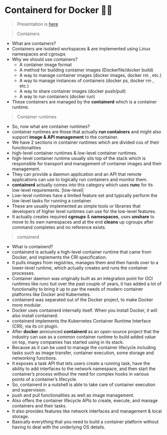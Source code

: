 # Containerd for Docker :ship::whale:

> Presentation is [here](https://view.genial.ly/60afcb9841d47e1027d0e750/presentation-docker-containerd-libcontainer)

> Containers

  - What are containers?
  - Containers are isolated workspaces & are implemented using Linux namespaces and cgroups
  - Why we should use containers?
      * A container image format
      * A method for building container images (Dockerfile/docker build)
      * A way to manage container images (docker images, docker rm , etc.)
      * A way to manage instances of containers (docker ps, docker rm , etc.)
      * A way to share container images (docker push/pull)
      * A way to run containers (docker run)
  - These containers are managed by the **containerd** which is a container runtime.

> Container runtimes

  - So, now what are container runtimes?
  - container runtimes are those that actually **run containers** and might also support **image & API management** to the container.
  - We have 2 sections in container runtimes which are divided cos of their functionalities
  - high-level container runtimes & low-level container runtimes.
  - high-level container runtime usually sits top of the stack which is responsible for transport and management of container images and their management.
  - They can provide a daemon application and an API that remote applications can use to logically run containers and monitor them.
  - **containerd** actually comes into this category which uses **runc** for its low-level requirements.
  [low-level]
  - Low-level runtimes have a limited feature set and typically perform the low-level tasks for running a container.
  - These are usually implemented as simple tools or libraries that developers of higher level runtimes can use for the low-level features.
  - It actually creates required **cgroups** & **namespaces**, uses **unshare** to move to its own namespaces and at the end **cleans** up cgroups after command completes and no reference exists.

> containerd

- What is containerd?
- containerd is actually a high-level container runtime that came from Docker, and implements the CRI specification.
- It pulls images from registries, manages them and then hands over to a lower-level runtime, which actually creates and runs the container processes.
- Container daemon was originally built as an integration point for OCI runtimes like runc but over the past couple of years, it has added a lot of functionality to bring it up to par the needs of modern container platforms like Docker and Kubernetes.
- containerd was separated out of the Docker project, to make Docker more modular.
- Docker uses containerd internally itself. When you install Docker, it will also install containerd.
- containerd implements the Kubernetes Container Runtime Interface (CRI), via its cri plugin.
- After **docker** announced **containerd** as an open-source project that the industry can use as a common container runtime to build added value on top, many companies has started using in its stack.
- Because as it can be used to manage the container lifecycle including tasks such as image transfer, container execution, some storage and networking functions.
- It exposes a task API that lets users create a running task, have the ability to add interfaces to the network namespace, and then start the container’s process without the need for complex hooks in various points of a container’s lifecycle.
- So, containerd in a nutshell is able to take care of container execution and supervision.
- push and pull functionalities as well as image management.  
- Also offers the container lifecycle APIs to create, execute, and manage containers and their tasks.
- It also provides features like network interfaces and management & local storage.
- Basically everything that you need to build a container platform without having to deal with the underlying OS details.
